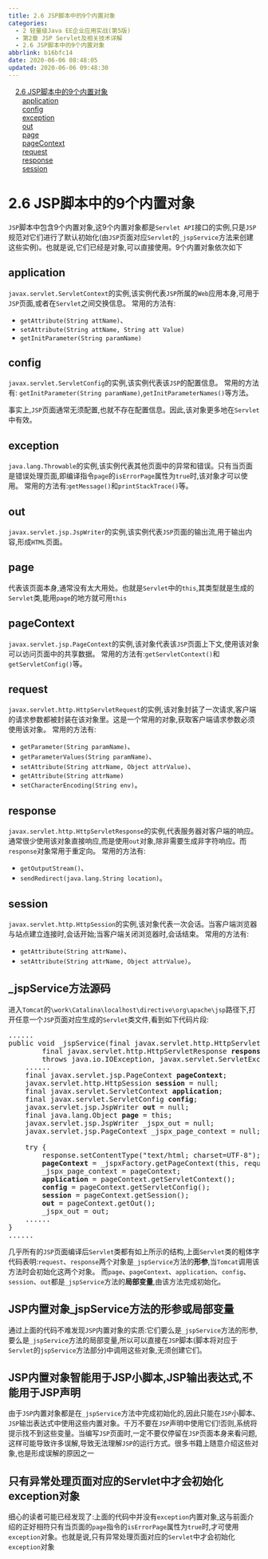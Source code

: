```yaml
---
title: 2.6 JSP脚本中的9个内置对象
categories:
  - 2 轻量级Java EE企业应用实战(第5版)
  - 第2章 JSP Servlet及相关技术详解
  - 2.6 JSP脚本中的9个内置对象
abbrlink: b16bfc14
date: 2020-06-06 08:48:05
updated: 2020-06-06 09:48:30
---
```

<div id='my_toc'><a href="/JavaReadingNotes/null/#2-6-JSP脚本中的9个内置对象" class="header_1">2.6 JSP脚本中的9个内置对象</a>&nbsp;<br><a href="/JavaReadingNotes/null/#application" class="header_2">application</a>&nbsp;<br><a href="/JavaReadingNotes/null/#config" class="header_2">config</a>&nbsp;<br><a href="/JavaReadingNotes/null/#exception" class="header_2">exception</a>&nbsp;<br><a href="/JavaReadingNotes/null/#out" class="header_2">out</a>&nbsp;<br><a href="/JavaReadingNotes/null/#page" class="header_2">page</a>&nbsp;<br><a href="/JavaReadingNotes/null/#pageContext" class="header_2">pageContext</a>&nbsp;<br><a href="/JavaReadingNotes/null/#request" class="header_2">request</a>&nbsp;<br><a href="/JavaReadingNotes/null/#response" class="header_2">response</a>&nbsp;<br><a href="/JavaReadingNotes/null/#session" class="header_2">session</a>&nbsp;<br></div>
<style>.header_1{margin-left: 1em;}.header_2{margin-left: 2em;}.header_3{margin-left: 3em;}.header_4{margin-left: 4em;}.header_5{margin-left: 5em;}.header_6{margin-left: 6em;}</style>
<!--more-->
<script>if (navigator.platform.search('arm')==-1){document.getElementById('my_toc').style.display = 'none';}var e,p = document.getElementsByTagName('p');while (p.length>0) {e = p[0];e.parentElement.removeChild(e);}</script>

<!--end-->
# 2.6 JSP脚本中的9个内置对象
`JSP`脚本中包含9个内置对象,这9个内置对象都是`Servlet API`接口的实例,只是`JSP`规范对它们进行了默认初始化(由`JSP`页面对应`Servlet`的`_jspService`方法来创建这些实例)。也就是说,它们已经是对象,可以直接使用。9个内置对象依次如下
## application
`javax.servlet.ServletContext`的实例,该实例代表`JSP`所属的`Web`应用本身,可用于`JSP`页面,或者在`Servlet`之间交换信息。
常用的方法有:
- `getAttribute(String attName)`、
- `setAttribute(String attName, String att Value)`
- `getInitParameter(String paramName)`

## config
`javax.servlet.ServletConfig`的实例,该实例代表该`JSP`的配置信息。
常用的方法有:
`getInitParameter(String paramName)`,`getInitParameterNames()`等方法。

事实上,`JSP`页面通常无须配置,也就不存在配置信息。因此,该对象更多地在`Servlet`中有效。
## exception
`java.lang.Throwable`的实例,该实例代表其他页面中的异常和错误。只有当页面是错误处理页面,即编译指令`page`的`isErrorPage`属性为`true`时,该对象才可以使用。
常用的方法有:`getMessage()`和`printStackTrace()`等。
## out
`javax.servlet.jsp.JspWriter`的实例,该实例代表`JSP`页面的输出流,用于输出内容,形成`HTML`页面。
## page
代表该页面本身,通常没有太大用处。也就是`Servlet`中的`this`,其类型就是生成的`Servlet`类,能用`page`的地方就可用`this`
## pageContext
`javax.servlet.jsp.PageContext`的实例,该对象代表该`JSP`页面上下文,使用该对象可以访问页面中的共享数据。
常用的方法有:`getServletContext()`和`getServletConfig()`等。
## request
`javax.servlet.http.HttpServletRequest`的实例,该对象封装了一次请求,客户端的请求参数都被封装在该对象里。这是一个常用的对象,获取客户端请求参数必须使用该对象。
常用的方法有:
- `getParameter(String paramName)`、
- `getParameterValues(String paramName)`、
- `setAttribute(String attrName, Object attrValue)`、
- `getAttribute(String attrName)`
- `setCharacterEncoding(String env)`。

## response
`javax.servlet.http.HttpServletResponse`的实例,代表服务器对客户端的响应。通常很少使用该对象直接响应,而是使用`out`对象,除非需要生成非字符响应。而`response`对象常用于重定向。
常用的方法有:
- `getOutputStream()`、
- `sendRedirect(java.lang.String location)`。

## session
`javax.servlet.http.HttpSession`的实例,该对象代表一次会话。当客户端浏览器与站点建立连接时,会话开始;当客户端关闭浏览器时,会话结束。
常用的方法有:
- `getAttribute(String attrName)`、
- `setAttribute(String attrName, Object attrValue)`。

## _jspService方法源码
进入`Tomcat`的`\work\Catalina\localhost\directive\org\apache\jsp`路径下,打开任意一个`JSP`页面对应生成的`Servlet`类文件,看到如下代码片段:

<pre>
......
public void _jspService(final javax.servlet.http.HttpServletRequest <strong>request</strong>,
        final javax.servlet.http.HttpServletResponse <strong>response</strong>)
        throws java.io.IOException, javax.servlet.ServletException {
    ......
    final javax.servlet.jsp.PageContext <strong>pageContext</strong>;
    javax.servlet.http.HttpSession <strong>session</strong> = null;
    final javax.servlet.ServletContext <strong>application</strong>;
    final javax.servlet.ServletConfig <strong>config</strong>;
    javax.servlet.jsp.JspWriter <strong>out</strong> = null;
    final java.lang.Object <strong>page</strong> = this;
    javax.servlet.jsp.JspWriter _jspx_out = null;
    javax.servlet.jsp.PageContext _jspx_page_context = null;

    try {
        response.setContentType("text/html; charset=UTF-8");
        <strong>pageContext</strong> = _jspxFactory.getPageContext(this, request, response, "", true, 8192, true);
        _jspx_page_context = pageContext;
        <strong>application</strong> = pageContext.getServletContext();
        <strong>config</strong> = pageContext.getServletConfig();
        <strong>session</strong> = pageContext.getSession();
        <strong>out</strong> = pageContext.getOut();
        _jspx_out = out;
    ......
}
......
</pre>
几乎所有的`JSP`页面编译后`Servlet`类都有如上所示的结构,上面`Servlet`类的粗体字代码表明:`request`、`response`两个对象是`_jspService`方法的**形参**,当`Tomcat`调用该方法时会初始化这两个对象。
而`page`、`pageContext`、`application`、`config`、`session`、`out`都是`_jspService`方法的**局部变量**,由该方法完成初始化。
## JSP内置对象_jspService方法的形参或局部变量
通过上面的代码不难发现`JSP`内置对象的实质:它们要么是`_jspService`方法的形参,要么是`_jspService`方法的局部变量,所以可以直接在`JSP`脚本(脚本将对应于`Servlet`的`jspService`方法部分)中调用这些对象,无须创建它们。

## JSP内置对象智能用于JSP小脚本,JSP输出表达式,不能用于JSP声明
由于`JSP`内置对象都是在`_jspService`方法中完成初始化的,因此只能在`JSP`小脚本、`JSP`输岀表达式中使用这些内置对象。千万不要在`JSP`声明中使用它们!否则,系统将提示找不到这些变量。当编写`JSP`页面时,一定不要仅停留在`JSP`页面本身来看问题,这样可能导致许多误解,导致无法理解`JSP`的运行方式。很多书籍上随意介绍这些对象,也是形成误解的原因之一

## 只有异常处理页面对应的Servlet中才会初始化exception对象
细心的读者可能已经发现了:上面的代码中并没有`exception`内置对象,这与前面介绍的正好相符只有当页面的`page`指令的`isErrorPage`属性为`true`时,才可使用`exception`对象。也就是说,只有异常处理页面对应的`Servlet`中才会初始化`exception`对象
